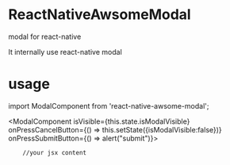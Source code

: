# ReactNativeAwsomeModal
modal for react-native

It internally use react-native modal

# usage
import ModalComponent from 'react-native-awsome-modal';

<ModalComponent 
        isVisible={this.state.isModalVisible}
        onPressCancelButton={() => this.setState({isModalVisible:false})} 
        onPressSubmitButton={() => alert("submit")}>

        //your jsx content


</ModalComponent>